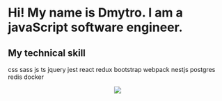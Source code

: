 # Hi! My name is Dmytro. I am a javaScript software engineer.

## My technical skill

css sass js ts jquery jest react redux bootstrap webpack nestjs postgres redis docker
 <p align="center">
  <a href="https://skillicons.dev">
    <img src="https://skillicons.dev/icons?i=html,css,sass,js,ts,jquery,jest,react,redux,bootstrap,webpack,nodejs,express,nestjs,postgres,redis,docker" />
  </a>
</p>
